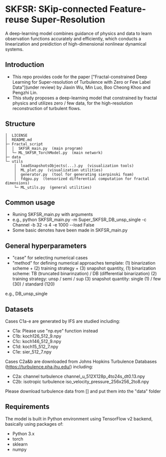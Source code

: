 # SKFSR: SKip-connected Feature-reuse Super-Resolution
A deep-learning model combines guidance of physics and data to learn observation functions accurately and efficiently, which conducts a linearization and preidiction of high-dimensional nonlinear dynamical systems.

## Introduction
- This repo provides code for the paper ["Fractal-constrained Deep Learning for Super-resolution of Turbulence with Zero or Few Label Data"](under review) by Jiaxin Wu, Min Luo, Boo Cheong Khoo and Pengzhi Lin.
- This study proposes a deep-learning model that constrained by fractal physics and utilizes zero / few data, for the high-resolution reconstruction of turbulent flows.

## Structure
    │  LICENSE
    │  README.md
    ├─ Fractal_script              
    │  │  SKFSR_main.py  (main program)
    │  └─ ML_SKFSR_TorchModel.py  (main network)
    ├─ data         
    └─ utils
        │  loadSnapshotsObjects(...).py  (visualization tools)
        │  ML_plot.py  (visualization utilities)
        │  generator.py  (tool for generating sierpinski foam)
        │  fdgpu.py  (tensorized differential computation for fractal dimensions)
        └─ ML_utils.py  (general utilities)

## Common usage
- Runing SKFSR_main.py with arguments 
- e.g., python SKFSR_main.py -m Super_SKFSR_DB_unsp_single -c Channel -b 32 -s 4 -e 1000 --load False
- Some basic denotes have been made in SKFSR_main.py

## General hyperparameters
- "case" for selecting numerical cases
- "method" for defining numerical approaches
template: (1) binarization scheme + (2) training strategy + (3) snapshot quantity, 
(1) binarization scheme: TB (truncated binarinzation) / DB (differential binarization)
(2) training strategy: unsp / semi / sup
(3) snapshot quantity: single (1) / few (30) / standard (120)

e.g., DB_unsp_single

       
## Datasets
Cases C1a-e are generated by IFS are studied including: 
* C1a: 
    Please use "np.eye" function instead
* C1b: 
    koch126_512_9.npy
* C1c:
    koch146_512_9.npy
* C1d:
    koch15_512_7.npy
* C1e:
    sier_512_7.npy

Cases C2a&b are downloaded from Johns Hopkins Turbulence Databases (https://turbulence.pha.jhu.edu/) including: 

* C2a: channel turbulence
    channel_u_512X128p_4to24s_dt0.13.npy
* C2b: isotropic turbulence
    iso_velocity_pressure_256x256_2to8.npy

Please download turbulence data from [] and put them into the "data" folder

## Requirements
The model is built in Python environment using TensorFlow v2 backend, basically using packages of:
* Python 3.x  
* torch 
* sklearn
* numpy
